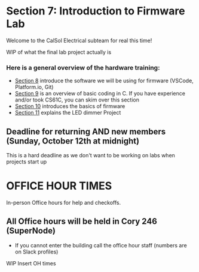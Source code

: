 # Section 7: Introduction to Firmware Lab

Welcome to the CalSol Electrical subteam for real this time!

WIP of what the final lab project actually is

### Here is a general overview of the hardware training:
- [Section 8](./Section8.md) introduce the software we will be using for firmware (VSCode, Platform.io, Git)
- [Section 9](./Section9.md) is an overview of basic coding in C. If you have experience and/or took CS61C, you can skim over this section
- [Section 10](./Section10.md) introduces the basics of firmware
- [Section 11](./Section11.md) explains the LED dimmer Project

## Deadline for returning AND new members (Sunday, October 12th at midnight)
This is a hard deadline as we don't want to be working on labs when projects start up

# OFFICE HOUR TIMES
In-person Office hours for help and checkoffs. 
## All Office hours will be held in Cory 246 (SuperNode)
- If you cannot enter the building call the office hour staff (numbers are on Slack profiles)
  
WIP Insert OH times


